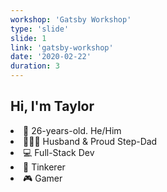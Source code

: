 ```yaml
---
workshop: 'Gatsby Workshop'
type: 'slide'
slide: 1
link: 'gatsby-workshop'
date: '2020-02-22'
duration: 3
---
```


## Hi, I'm Taylor

<li>
  <span role="img" aria-label="age-and-pronouns">🚀</span> 26-years-old. He/Him
</li>
<li>
  <span role="img" aria-label="family">👨‍👩‍👧</span> Husband & Proud Step-Dad
</li>
<li>
  <span role="img" aria-label="job">💻</span> Full-Stack Dev
</li>
<li>
  <span role="img" aria-label="hobby">🧰</span> Tinkerer
</li>
<li>
  <span role="img" aria-label="gamer">🎮</span> Gamer
</li>